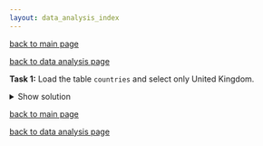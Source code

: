 ```yaml
---
layout: data_analysis_index
---
```


[back to main page](https://soukupmarek-edin.github.io/)

[back to data analysis page](https://soukupmarek-edin.github.io/data_analysis/data_analysis_main.html)


**Task 1:** Load the table `countries` and select only United Kingdom.

<details>
  <summary>Show solution</summary>
  
  ```python
  source = "https://raw.githubusercontent.com/soukupmarek-edin/soukupmarek-edin.github.io/main/data_analysis/data/countries.csv"
  countries_df = pd.read_csv(source).loc["United Kingdom"]
  ```
  
</details>


[back to main page](https://soukupmarek-edin.github.io/)

[back to data analysis page](https://soukupmarek-edin.github.io/data_analysis/data_analysis_main.html)
